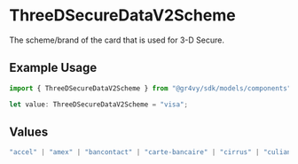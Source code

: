 # ThreeDSecureDataV2Scheme

The scheme/brand of the card that is used for 3-D Secure.

## Example Usage

```typescript
import { ThreeDSecureDataV2Scheme } from "@gr4vy/sdk/models/components";

let value: ThreeDSecureDataV2Scheme = "visa";
```

## Values

```typescript
"accel" | "amex" | "bancontact" | "carte-bancaire" | "cirrus" | "culiance" | "dankort" | "diners-club" | "discover" | "eftpos-australia" | "elo" | "hipercard" | "jcb" | "maestro" | "mastercard" | "mir" | "nyce" | "other" | "pulse" | "rupay" | "star" | "uatp" | "unionpay" | "visa"
```